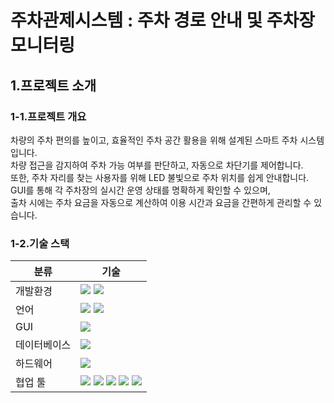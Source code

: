 # 주차관제시스템 : 주차 경로 안내 및 주차장 모니터링
## 1.프로젝트 소개
### 1-1.프로젝트 개요
차량의 주차 편의를 높이고, 효율적인 주차 공간 활용을 위해 설계된 스마트 주차 시스템입니다.<br />
차량 접근을 감지하여 주차 가능 여부를 판단하고, 자동으로 차단기를 제어합니다.<br /> 
또한, 주차 자리를 찾는 사용자를 위해 LED 불빛으로 주차 위치를 쉽게 안내합니다.<br />
GUI를 통해 각 주차장의 실시간 운영 상태를 명확하게 확인할 수 있으며,<br /> 
출차 시에는 주차 요금을 자동으로 계산하여 이용 시간과 요금을 간편하게 관리할 수 있습니다.<br /> 
### 1-2.기술 스택
|분류|기술|
|---|---|
|개발환경|<img src="https://img.shields.io/badge/Linux-FCC624?style=for-the-badge&logo=linux&logoColor=white"/> <img src="https://img.shields.io/badge/Ubuntu-E95420?style=for-the-badge&logo=Ubuntu&logoColor=white"/>|
|언어|<img src="https://img.shields.io/badge/C++-F01F7A?style=for-the-badge&logo=cplusplus&logoColor=white"/> <img src="https://img.shields.io/badge/Python-3776AB?style=for-the-badge&logo=Python&logoColor=white"/>|
|GUI|<img src="https://img.shields.io/badge/PYQT-41CD52?style=for-the-badge&logo=cplusplus&logoColor=white"/>|
|데이터베이스|<img src="https://img.shields.io/badge/MYSQL-4479A1?style=for-the-badge&logo=mysql&logoColor=white"/>|
|하드웨어|<img src="https://img.shields.io/badge/arduino-00878F?style=for-the-badge&logo=arduino&logoColor=white"/>|
|협업 툴|<img src="https://img.shields.io/badge/github-181717?style=for-the-badge&logo=github&logoColor=white"/> <img src="https://img.shields.io/badge/git-F05032?style=for-the-badge&logo=git&logoColor=white"/> <img src="https://img.shields.io/badge/confluence-172B4D?style=for-the-badge&logo=confluence&logoColor=white"/> <img src="https://img.shields.io/badge/jira-0052CC?style=for-the-badge&logo=jira&logoColor=white"/> <img src="https://img.shields.io/badge/slack-4A154B?style=for-the-badge&logo=slack&logoColor=white"/> |

